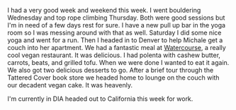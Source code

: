 I had a very good week and weekend this week. I went bouldering Wednesday and top rope climbing Thursday. Both were good sessions but I'm in need of a few days rest for sure. I have a new pull up bar in the yoga room so I was messing around with that as well. Saturday I did some nice yoga and went for a run. Then I headed in to Denver to help Michale get a couch into her apartment. We had a fantastic meal at [Watercourse](http://www.watercoursefoods.com/), a really cool vegan restaurant. It was delicious. I had polenta with cashew butter, carrots, beats, and grilled tofu. When we were done I wanted to eat it again. We also got two delicious desserts to go. After a brief tour through the Tattered Cover book store we headed home to lounge on the couch with our decadent vegan cake. It was heavenly.

I'm currently in DIA headed out to California this week for work.